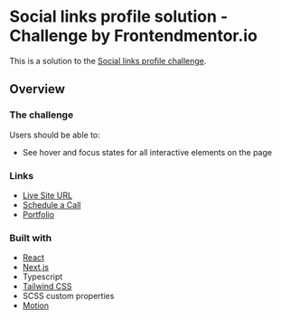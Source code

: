 # Social links profile solution - Challenge by Frontendmentor.io

This is a solution to the [Social links profile challenge](https://www.frontendmentor.io/challenges/social-links-profile-UG32l9m6dQ).

## Overview

### The challenge

Users should be able to:
- See hover and focus states for all interactive elements on the page


### Links

- [Live Site URL](https://links-theta-silk.vercel.app/)
- [Schedule a Call](https://cal.com/talvezjoaopedro/)
- [Portfolio](https://talvezjoaopedro.framer.website/)


### Built with

- [React](https://reactjs.org/)
- [Next.js](https://nextjs.org/)
- Typescript
- [Tailwind CSS](https://tailwindcss.com/)
- SCSS custom properties
- [Motion](https://motion.dev/)